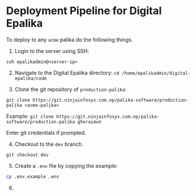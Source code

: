 # Deployment Pipeline for Digital Epalika

To deploy to any `acme` palika do the following things.

1. Login to the server using SSH:
```
ssh epalikadmin@<server-ip>
```
2. Navigate to the Digital Epalika directory:
```cd /home/epalikadmin/digital-epalika/code```

3. Clone the git repository of `production-palika`:
```
git clone https://git.ninjainfosys.com.np/palika-software/production-palika <acme-palika>
```
Example:
```git clone https://git.ninjainfosys.com.np/palika-software/production-palika ghoraimun```

Enter git credentials if prompted.

4. Checkout to the `dev` branch.
```cd ghoraimun
git checkout dev
```

5. Create a `.env` file by copying the example:
```bash
cp .env.example .env
```

6. 


